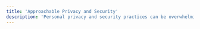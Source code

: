 ```yaml
---
title: 'Approachable Privacy and Security'
description: 'Personal privacy and security practices can be overwhelming in information and where to begin. This series focuses on pragmatic steps to help that journey.'
---
```

